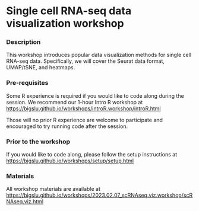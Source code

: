 # Single cell RNA-seq data visualization workshop

### Description

This workshop introduces popular data visualization methods for single cell RNA-seq data. Specifically, we will cover the Seurat data format, UMAP/tSNE, and heatmaps.

### Pre-requisites

Some R experience is required if you would like to code along during the session. We recommend our 1-hour Intro R workshop at <https://bigslu.github.io/workshops/introR.workshop/introR.html>

Those will no prior R experience are welcome to participate and encouraged to try running code after the session.

### Prior to the workshop

If you would like to code along, please follow the setup instructions at <https://bigslu.github.io/workshops/setup/setup.html>

### Materials

All workshop materials are available at <https://bigslu.github.io/workshops/2023.02.07_scRNAseq.viz.workshop/scRNAseq.viz.html>
